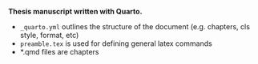 **Thesis manuscript written with Quarto.**

- `_quarto.yml` outlines the structure of the document (e.g. chapters, cls style, format, etc)
- `preamble.tex` is used for defining general latex commands
- *.qmd files are chapters
